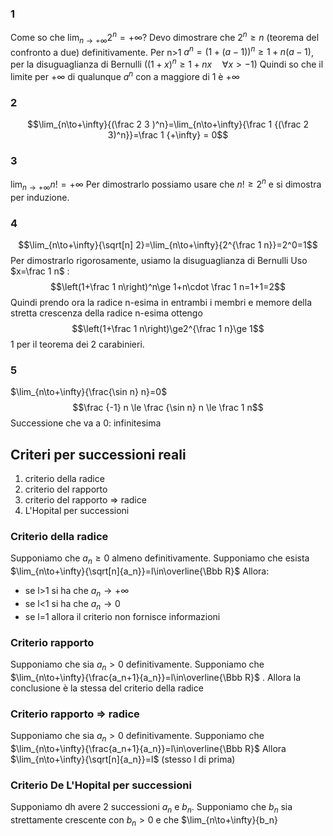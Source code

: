 ### 1
Come so che $\lim_{n\to+\infty}{2^n}=+\infty$? Devo dimostrare che $2^n\ge n$ (teorema del confronto a due) definitivamente.
Per n>1
$a^n=(1+(a-1))^n\ge 1+n(a-1)$, per la disuguaglianza di Bernulli ($(1+x)^n\ge1+nx\quad\forall x>-1$)
Quindi so che il limite per $+\infty$ di qualunque $a^n$ con a maggiore di 1 è $+\infty$

### 2
$$\lim_{n\to+\infty}{(\frac 2 3 )^n}=\lim_{n\to+\infty}{\frac 1 {(\frac 2 3)^n}}=\frac 1 {+\infty} = 0$$
### 3
$\lim_{n\to+\infty}{n!}=+\infty$
Per dimostrarlo possiamo usare che $n!\ge 2^n$ e si dimostra per induzione.
### 4
$$\lim_{n\to+\infty}{\sqrt[n] 2}=\lim_{n\to+\infty}{2^{\frac 1 n}}=2^0=1$$
Per dimostrarlo rigorosamente, usiamo la disuguaglianza di Bernulli
Uso $x=\frac 1 n$ : $$\left(1+\frac 1 n\right)^n\ge 1+n\cdot \frac 1 n=1+1=2$$
Quindi prendo ora la radice n-esima in entrambi i membri e memore della stretta crescenza della radice n-esima ottengo 
$$\left(1+\frac 1 n\right)\ge2^{\frac 1 n}\ge 1$$
1 per il teorema dei 2 carabinieri.
### 5
$\lim_{n\to+\infty}{\frac{\sin n} n}=0$
$$\frac {-1} n \le \frac {\sin n} n \le \frac 1 n$$
Successione che va a 0: infinitesima

## Criteri per successioni reali
1. criterio della radice
2. criterio del rapporto
3. criterio del rapporto $\Rightarrow$ radice
4. L'Hopital per successioni
### Criterio della radice
Supponiamo che $a_n\ge0$ almeno definitivamente. Supponiamo che esista $\lim_{n\to+\infty}{\sqrt[n]{a_n}}=l\in\overline{\Bbb R}$
Allora:
- se l>1 si ha che $a_n\to+\infty$
- se l<1 si ha che $a_n\to0$
- se l=1 allora il criterio non fornisce informazioni
### Criterio rapporto
Supponiamo che sia $a_n>0$ definitivamente. Supponiamo che $\lim_{n\to+\infty}{\frac{a_n+1}{a_n}}=l\in\overline{\Bbb R}$ . Allora la conclusione è la stessa del criterio della radice
### Criterio rapporto $\Rightarrow$ radice
Supponiamo che sia $a_n>0$ definitivamente. Supponiamo che $\lim_{n\to+\infty}{\frac{a_n+1}{a_n}}=l\in\overline{\Bbb R}$
Allora $\lim_{n\to+\infty}{\sqrt[n]{a_n}}=l$ (stesso l di prima)
### Criterio De L'Hopital per successioni
Supponiamo dh avere 2 successioni $a_n$ e $b_n$. Supponiamo che $b_n$ sia strettamente crescente con $b_n>0$ e che $\lim_{n\to+\infty}{b_n}